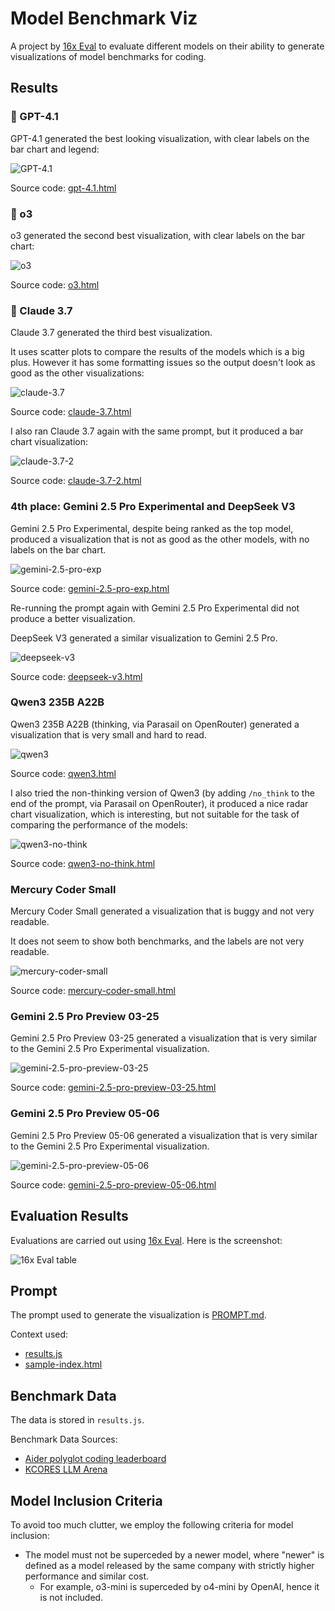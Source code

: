 # Model Benchmark Viz

A project by [16x Eval](https://eval.16x.engineer/) to evaluate different models on their ability to generate visualizations of model benchmarks for coding.

## Results

### 🥇 GPT-4.1

GPT-4.1 generated the best looking visualization, with clear labels on the bar chart and legend:

![GPT-4.1](output/gpt-4.1.png)

Source code: [gpt-4.1.html](output/gpt-4.1.html)

### 🥈 o3

o3 generated the second best visualization, with clear labels on the bar chart:

![o3](output/o3.png)

Source code: [o3.html](output/o3.html)

### 🥉 Claude 3.7

Claude 3.7 generated the third best visualization.

It uses scatter plots to compare the results of the models which is a big plus. However it has some formatting issues so the output doesn't look as good as the other visualizations:

![claude-3.7](output/claude-3.7.png)

Source code: [claude-3.7.html](output/claude-3.7.html)

I also ran Claude 3.7 again with the same prompt, but it produced a bar chart visualization:

![claude-3.7-2](output/claude-3.7-2.png)

Source code: [claude-3.7-2.html](output/claude-3.7-2.html)

### 4th place: Gemini 2.5 Pro Experimental and DeepSeek V3

Gemini 2.5 Pro Experimental, despite being ranked as the top model, produced a visualization that is not as good as the other models, with no labels on the bar chart.

![gemini-2.5-pro-exp](output/gemini-2.5-pro-exp.png)

Source code: [gemini-2.5-pro-exp.html](output/gemini-2.5-pro-exp.html)

Re-running the prompt again with Gemini 2.5 Pro Experimental did not produce a better visualization.

DeepSeek V3 generated a similar visualization to Gemini 2.5 Pro.

![deepseek-v3](output/deepseek-v3.png)

Source code: [deepseek-v3.html](output/deepseek-v3.html)

### Qwen3 235B A22B

Qwen3 235B A22B (thinking, via Parasail on OpenRouter) generated a visualization that is very small and hard to read.

![qwen3](output/qwen3.png)

Source code: [qwen3.html](output/qwen3.html)

I also tried the non-thinking version of Qwen3 (by adding `/no_think` to the end of the prompt, via Parasail on OpenRouter), it produced a nice radar chart visualization, which is interesting, but not suitable for the task of comparing the performance of the models:

![qwen3-no-think](output/qwen3-no-think.png)

Source code: [qwen3-no-think.html](output/qwen3-no-think.html)

### Mercury Coder Small

Mercury Coder Small generated a visualization that is buggy and not very readable.

It does not seem to show both benchmarks, and the labels are not very readable.

![mercury-coder-small](output/mercury-coder-small.png)

Source code: [mercury-coder-small.html](output/mercury-coder-small.html)

### Gemini 2.5 Pro Preview 03-25

Gemini 2.5 Pro Preview 03-25 generated a visualization that is very similar to the Gemini 2.5 Pro Experimental visualization.

![gemini-2.5-pro-preview-03-25](output/gemini-2.5-pro-preview-03-25.png)

Source code: [gemini-2.5-pro-preview-03-25.html](output/gemini-2.5-pro-preview-03-25.html)

### Gemini 2.5 Pro Preview 05-06

Gemini 2.5 Pro Preview 05-06 generated a visualization that is very similar to the Gemini 2.5 Pro Experimental visualization.

![gemini-2.5-pro-preview-05-06](output/gemini-2.5-pro-preview-05-06.png)

Source code: [gemini-2.5-pro-preview-05-06.html](output/gemini-2.5-pro-preview-05-06.html)

## Evaluation Results

Evaluations are carried out using [16x Eval](https://eval.16x.engineer/). Here is the screenshot:

![16x Eval table](16x-eval-table.png)

## Prompt

The prompt used to generate the visualization is [PROMPT.md](PROMPT.md).

Context used:

- [results.js](results.js)
- [sample-index.html](sample-index.html)

## Benchmark Data

The data is stored in `results.js`.

Benchmark Data Sources:

- [Aider polyglot coding leaderboard](https://aider.chat/docs/leaderboards/)
- [KCORES LLM Arena](https://github.com/KCORES/kcores-llm-arena)

## Model Inclusion Criteria

To avoid too much clutter, we employ the following criteria for model inclusion:

- The model must not be superceded by a newer model, where "newer" is defined as a model released by the same company with strictly higher performance and similar cost.
  - For example, o3-mini is superceded by o4-mini by OpenAI, hence it is not included.
